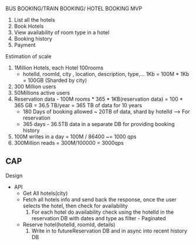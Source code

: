 BUS BOOKING/TRAIN BOOKING/ HOTEL BOOKING
MVP
1. List all the hotels
2. Book Hotels
3. View availability of room type in a hotel
4. Booking history
5. Payment

Estimation of scale
1. 1Million Hotels, each Hotel 100rooms
   - hotelId, roomId, city , location, description, type,... 1Kb = 100M * 1Kb = 100GB (Sharded by city)
2. 300 Million users
3. 50Millions active users
4. Reservation data - 100M rooms * 365 * 1KB(reservation data) = 100 * 365 GB = 36.5 TB/year = 365 TB of data for 10 years
   - 180 Days of booking allowed ~ 20TB of data, shard by hotelId --> For reservation
   - 365 days - 36.5TB data in a separate DB for providing booking history
5. 100M writes in a day = 100M / 86400 ~= 1000 qps
6. 300Million reads = 300M/100000 = 3000qps

CAP
- 


Design
- API
  - Get All hotels(city) 
  - Fetch all hotels info and send back the response, once the user selects the hotel, then check for availability
    1. For each hotel do availability check using the hotelId in the reservation DB with dates and type as filter - Paginated 
  - Reserve hotel(hotelId, roomId, details)
    1. Write in to futureReservation DB and in async into recent history DB 
